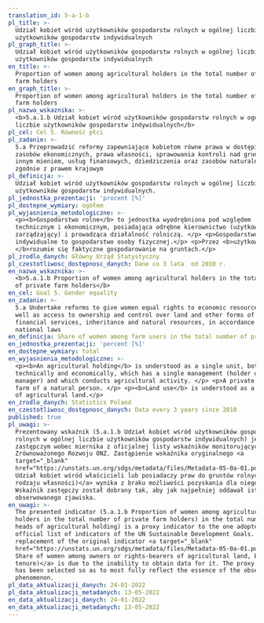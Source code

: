```yaml
---
translation_id: 5-a-1-b
pl_title: >-
  Udział kobiet wśród użytkowników gospodarstw rolnych w ogólnej liczbie
  użytkowników gospodarstw indywidualnych
pl_graph_title: >-
  Udział kobiet wśród użytkowników gospodarstw rolnych w ogólnej liczbie
  użytkowników gospodarstw indywidualnych
en_title: >-
  Proportion of women among agricultural holders in the total number of private
  farm holders
en_graph_title: >-
  Proportion of women among agricultural holders in the total number of private
  farm holders
pl_nazwa_wskaznika: >-
  <b>5.a.1.b Udział kobiet wśród użytkowników gospodarstw rolnych w ogólnej
  liczbie użytkowników gospodarstw indywidualnych</b>
pl_cel: Cel 5. Równość płci
pl_zadanie: >-
  5.a Przeprowadzić reformy zapewniające kobietom równe prawa w dostępie do
  zasobów ekonomicznych, prawa własności, sprawowania kontroli nad gruntami i
  innym mieniem, usług finansowych, dziedziczenia oraz zasobów naturalnych,
  zgodnie z prawem krajowym
pl_definicja: >-
  Udział kobiet wśród użytkowników gospodarstw rolnych w ogólnej liczbie
  użytkowników gospodarstw indywidualnych.
pl_jednostka_prezentacji: 'procent [%]'
pl_dostepne_wymiary: ogółem
pl_wyjasnienia_metodologiczne: >-
  <p><b>Gospodarstwo rolne</b> to jednostka wyodrębniona pod względem
  technicznym i ekonomicznym, posiadająca odrębne kierownictwo (użytkownik lub
  zarządzający) i prowadząca działalność rolniczą. </p> <p>Gospodarstwo
  indywidualne to gospodarstwo osoby fizycznej.</p> <p>Przez <b>użytkowanie
  </b>rozumie się faktyczne gospodarowanie na gruntach.</p>
pl_zrodlo_danych: Główny Urząd Statystyczny
pl_czestotliwosc_dostępnosc_danych: Dane co 3 lata  od 2010 r.
en_nazwa_wskaznika: >-
  <b>5.a.1.b Proportion of women among agricultural holders in the total number
  of private farm holders</b>
en_cel: Goal 5. Gender equality
en_zadanie: >-
  5.a Undertake reforms to give women equal rights to economic resources, as
  well as access to ownership and control over land and other forms of property,
  financial services, inheritance and natural resources, in accordance with
  national laws
en_definicja: Share of women among farm users in the total number of private farm users.
en_jednostka_prezentacji: 'percent [%]'
en_dostepne_wymiary: total
en_wyjasnienia_metodologiczne: >-
  <p><b>An agricultural holding</b> is understood as a single unit, both
  technically and economically, which has a single management (holder or
  manager) and which conducts agricultural activity. </p> <p>A private farm is a
  farm of a natural person. </p> <p><b>Land use</b> is understood as a real use
  of agricultural land.</p>
en_zrodlo_danych: Statistics Poland
en_czestotliwosc_dostępnosc_danych: Data every 3 years since 2010
published: true
pl_uwagi: >-
  Prezentowany wskaźnik (5.a.1.b Udział kobiet wśród użytkowników gospodarstw
  rolnych w ogólnej liczbie użytkowników gospodarstw indywidualnych) jest
  zastępczym wobec miernika z oficjalnej listy wskaźników monitorujących Cele
  Zrównoważonego Rozwoju ONZ. Zastąpienie wskaźnika oryginalnego <a
  target="_blank"
  href="https://unstats.un.org/sdgs/metadata/files/Metadata-05-0a-01.pdf">(5.a.1.b
  Udział kobiet wśród właścicieli lub posiadaczy praw do gruntów rolnych według
  rodzaju własności)</a> wynika z braku możliwości pozyskania dla niego danych.
  Wskaźnik zastępczy został dobrany tak, aby jak najpełniej oddawał istotę
  obserwowanego zjawiska.
en_uwagi: >-
  The presented indicator (5.a.1.b Proportion of women among agricultural
  holders in the total number of private farm holders) in the total number of
  heads of agricultural holding) is a proxy indicator to the one adopted in the
  official list of indicators of the UN Sustainable Development Goals. The
  replacement of the original indicator <a target="_blank"
  href="https://unstats.un.org/sdgs/metadata/files/Metadata-05-0a-01.pdf">(5.a.1.b
  Share of women among owners or rights-bearers of agricultural land, by type of
  tenure)</a> is due to the inability to obtain data for it. The proxy indicator
  has been selected so as to most fully reflect the essence of the observed
  phenomenon.
pl_data_aktualizacji_danych: 24-01-2022
pl_data_aktualizacji_metadanych: 13-05-2022
en_data_aktualizacji_danych: 24-01-2022
en_data_aktualizacji_metadanych: 13-05-2022
---
```


